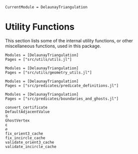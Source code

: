 ```@meta 
CurrentModule = DelaunayTriangulation
```

# Utility Functions

This section lists some of the internal utility functions, or other miscellaneous functions, used in this package.

```@autodocs 
Modules = [DelaunayTriangulation]
Pages = ["src/utils/utils.jl"]
```

```@autodocs 
Modules = [DelaunayTriangulation]
Pages = ["src/utils/geometry_utils.jl"]
```

```@autodocs 
Modules = [DelaunayTriangulation]
Pages = ["src/predicates/predicate_definitions.jl"]
```

```@autodocs 
Modules = [DelaunayTriangulation]
Pages = ["src/predicates/boundaries_and_ghosts.jl"]
```

```@docs
convert_certificate
DefaultAdjacentValue
𝒢
GhostVertex
ε
∅
fix_orient3_cache 
fix_incircle_cache 
validate_orient3_cache
validate_incircle_cache
```